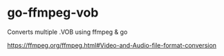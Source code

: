# go-ffmpeg-vob
Converts multiple .VOB using ffmpeg &amp; go

https://ffmpeg.org/ffmpeg.html#Video-and-Audio-file-format-conversion
